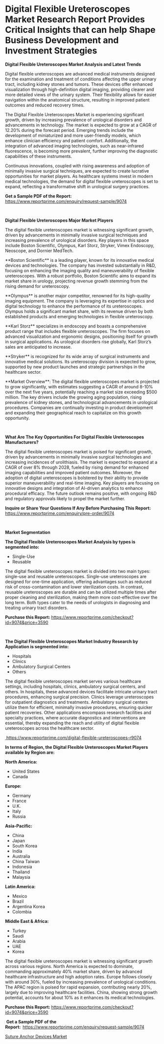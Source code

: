 <p><h1>Digital Flexible Ureteroscopes Market Research Report Provides Critical Insights that can help Shape Business Development and Investment Strategies</h1></p><p><strong>Digital Flexible Ureteroscopes Market Analysis and Latest Trends</strong></p>
<p><p>Digital flexible ureteroscopes are advanced medical instruments designed for the examination and treatment of conditions affecting the upper urinary tract, including kidney stones and tumors. These devices offer enhanced visualization through high-definition digital imaging, providing clearer and more detailed views of the urinary system. Their flexibility allows for easier navigation within the anatomical structure, resulting in improved patient outcomes and reduced recovery times.</p><p>The Digital Flexible Ureteroscopes Market is experiencing significant growth, driven by increasing prevalence of urological disorders and advancements in technology. The market is expected to grow at a CAGR of 12.20% during the forecast period. Emerging trends include the development of miniaturized and more user-friendly models, which enhance clinician efficiency and patient comfort. Additionally, the integration of advanced imaging technologies, such as near-infrared fluorescence, is becoming more prevalent, further improving the diagnostic capabilities of these instruments.</p><p>Continuous innovations, coupled with rising awareness and adoption of minimally invasive surgical techniques, are expected to create lucrative opportunities for market players. As healthcare systems invest in modern medical technologies, the demand for digital flexible ureteroscopes is set to expand, reflecting a transformative shift in urological surgery practices.</p></p>
<p><strong>Get a Sample PDF of the Report:&nbsp;</strong> <a href="https://www.reportprime.com/enquiry/request-sample/9074?utm_campaign=2530&utm_medium=2&utm_source=Github&utm_content=ia&utm_term=20032025&utm_id=digital-flexible-ureteroscopes">https://www.reportprime.com/enquiry/request-sample/9074</a></p>
<p>&nbsp;</p>
<p><strong>Digital Flexible Ureteroscopes Major Market Players</strong></p>
<p><p>The digital flexible ureteroscopes market is witnessing significant growth, driven by advancements in minimally invasive surgical techniques and increasing prevalence of urological disorders. Key players in this space include Boston Scientific, Olympus, Karl Storz, Stryker, Vimex Endoscopy, Neoscope, and Dornier MedTech.</p><p>**Boston Scientific** is a leading player, known for its innovative medical devices and technologies. The company has invested substantially in R&D, focusing on enhancing the imaging quality and maneuverability of flexible ureteroscopes. With a robust portfolio, Boston Scientific aims to expand its market share in urology, projecting revenue growth stemming from the rising demand for ureteroscopy.</p><p>**Olympus** is another major competitor, renowned for its high-quality imaging equipment. The company is leveraging its expertise in optics and digital technology to enhance the performance of its ureteroscopes. Olympus holds a significant market share, with its revenue driven by both established products and emerging technologies in flexible ureteroscopy.</p><p>**Karl Storz** specializes in endoscopy and boasts a comprehensive product range that includes flexible ureteroscopes. The firm focuses on advanced visualization and ergonomic designs, positioning itself for growth in surgical applications. As urological disorders rise globally, Karl Storz’s sales are anticipated to increase.</p><p>**Stryker** is recognized for its wide array of surgical instruments and innovative medical solutions. Its ureteroscopy division is expected to grow, supported by new product launches and strategic partnerships in the healthcare sector.</p><p>**Market Overview**: The digital flexible ureteroscopes market is projected to grow significantly, with estimates suggesting a CAGR of around 8-10% over the next five years, potentially reaching a market size exceeding $500 million. The key drivers include the growing aging population, rising prevalence of kidney stones, and technological advancements in urological procedures. Companies are continually investing in product development and expanding their geographical reach to capitalize on this growth opportunity.</p></p>
<p>&nbsp;</p>
<p><strong>What Are The Key Opportunities For Digital Flexible Ureteroscopes Manufacturers?</strong></p>
<p><p>The digital flexible ureteroscopes market is poised for significant growth, driven by advancements in minimally invasive surgical technologies and increasing incidences of urolithiasis. The market is expected to expand at a CAGR of over 8% through 2028, fueled by rising demand for enhanced imaging capabilities and improved patient outcomes. Moreover, the adoption of digital ureteroscopes is bolstered by their ability to provide superior maneuverability and real-time imaging. Key players are focusing on innovative designs and integration of AI-driven analytics to enhance procedural efficacy. The future outlook remains positive, with ongoing R&D and regulatory approvals likely to propel the market further.</p></p>
<p><strong>Inquire or Share Your Questions If Any Before Purchasing This Report:</strong> <a href="https://www.reportprime.com/enquiry/pre-order/9074?utm_campaign=2530&utm_medium=2&utm_source=Github&utm_content=ia&utm_term=20032025&utm_id=digital-flexible-ureteroscopes">https://www.reportprime.com/enquiry/pre-order/9074</a></p>
<p>&nbsp;</p>
<p><strong>Market Segmentation</strong></p>
<p><strong>The Digital Flexible Ureteroscopes Market Analysis by types is segmented into:</strong></p>
<p><ul><li>Single-Use</li><li>Reusable</li></ul></p>
<p><p>The digital flexible ureteroscopes market is divided into two main types: single-use and reusable ureteroscopes. Single-use ureteroscopes are designed for one-time application, offering advantages such as reduced risk of cross-contamination and lower sterilization costs. In contrast, reusable ureteroscopes are durable and can be utilized multiple times after proper cleaning and sterilization, making them more cost-effective over the long term. Both types cater to the needs of urologists in diagnosing and treating urinary tract disorders.</p></p>
<p><strong>Purchase this Report:&nbsp;</strong><a href="https://www.reportprime.com/checkout?id=9074&price=3590&utm_campaign=2530&utm_medium=2&utm_source=Github&utm_content=ia&utm_term=20032025&utm_id=digital-flexible-ureteroscopes">https://www.reportprime.com/checkout?id=9074&price=3590</a></p>
<p>&nbsp;</p>
<p><strong>The Digital Flexible Ureteroscopes Market Industry Research by Application is segmented into:</strong></p>
<p><ul><li>Hospitals</li><li>Clinics</li><li>Ambulatory Surgical Centers</li><li>Others</li></ul></p>
<p><p>The digital flexible ureteroscopes market serves various healthcare settings, including hospitals, clinics, ambulatory surgical centers, and others. In hospitals, these advanced devices facilitate intricate urinary tract procedures, enhancing surgical precision. Clinics leverage ureteroscopes for outpatient diagnostics and treatments. Ambulatory surgical centers utilize them for efficient, minimally invasive procedures, ensuring quicker patient recoveries. Other applications encompass research facilities and specialty practices, where accurate diagnostics and interventions are essential, thereby expanding the reach and utility of digital flexible ureteroscopes across the healthcare sector.</p></p>
<p><a href="https://www.reportprime.com/digital-flexible-ureteroscopes-r9074?utm_campaign=2530&utm_medium=2&utm_source=Github&utm_content=ia&utm_term=20032025&utm_id=digital-flexible-ureteroscopes">&nbsp;https://www.reportprime.com/digital-flexible-ureteroscopes-r9074</a></p>
<p><strong>In terms of Region, the Digital Flexible Ureteroscopes Market Players available by Region are:</strong></p>
<p>
    <p> <strong> North America: </strong>
        <ul>
            <li>United States</li>
            <li>Canada</li>
        </ul>
        </p> 
    <p> <strong> Europe: </strong>
        <ul>
            <li>Germany</li>
            <li>France</li>
            <li>U.K.</li>
            <li>Italy</li>
            <li>Russia</li>
        </ul>
        </p> 
    <p> <strong> Asia-Pacific: </strong>
        <ul>
            <li>China</li>
            <li>Japan</li>
            <li>South Korea</li>
            <li>India</li>
            <li>Australia</li>
            <li>China Taiwan</li>
            <li>Indonesia</li>
            <li>Thailand</li>
            <li>Malaysia</li>
        </ul>
        </p> 
    <p> <strong> Latin America: </strong>
        <ul>
            <li>Mexico</li>
            <li>Brazil</li>
            <li>Argentina Korea</li>
            <li>Colombia</li>
        </ul>
        </p> 
    <p> <strong> Middle East & Africa: </strong>
        <ul>
            <li>Turkey</li>
            <li>Saudi</li>
            <li>Arabia</li>
            <li>UAE</li>
            <li>Korea</li>
        </ul>
    </p>
    </p>
<p><p>The digital flexible ureteroscopes market is witnessing significant growth across various regions. North America is expected to dominate, commanding approximately 40% market share, driven by advanced healthcare infrastructure and high adoption rates. Europe follows closely with around 30%, fueled by increasing prevalence of urological conditions. The APAC region is poised for rapid expansion, contributing nearly 20%, largely due to improving healthcare facilities. China, showing strong growth potential, accounts for about 10% as it enhances its medical technologies.</p></p>
<p><strong>Purchase this Report: </strong><a href="https://www.reportprime.com/checkout?id=9074&price=3590&utm_campaign=2530&utm_medium=2&utm_source=Github&utm_content=ia&utm_term=20032025&utm_id=digital-flexible-ureteroscopes">https://www.reportprime.com/checkout?id=9074&price=3590</a></p>
<p>&nbsp;<strong>Get a Sample PDF of the Report:&nbsp;&nbsp;</strong><a href="https://www.reportprime.com/enquiry/request-sample/9074?utm_campaign=2530&utm_medium=2&utm_source=Github&utm_content=ia&utm_term=20032025&utm_id=digital-flexible-ureteroscopes">https://www.reportprime.com/enquiry/request-sample/9074</a></p>
<p><strong></strong></p>
<p><p><a href="https://github.com/ParvinKhatun77/Market-Research-Report-List-1/blob/main/suture-anchor-devices-market.md?utm_campaign=2530&utm_medium=2&utm_source=Github&utm_content=ia&utm_term=20032025&utm_id=digital-flexible-ureteroscopes">Suture Anchor Devices Market</a></p></p>